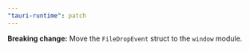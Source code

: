 ```yaml
---
"tauri-runtime": patch
---
```


**Breaking change:** Move the `FileDropEvent` struct to the `window` module.
